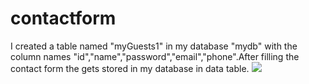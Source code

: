 # contactform
I created a table named "myGuests1" in my database "mydb" with the column names "id","name","password","email","phone".After filling the contact form the gets stored in my database in data table.
<img src="https://github.com/19PA1A0512/contactform/blob/main/afterlogin.php">
